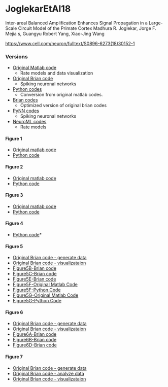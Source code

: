 # JoglekarEtAl18

Inter-areal Balanced Amplification Enhances Signal Propagation in a Large-Scale Circuit Model of the Primate Cortex
Madhura R. Joglekar, Jorge F. Mejia
s, Guangyu Robert Yang, Xiao-Jing Wang

https://www.cell.com/neuron/fulltext/S0896-6273(18)30152-1


### Versions
- [Original Matlab code](https://github.com/OpenSourceBrain/JoglekarEtAl18/tree/master/Matlab)
	- Rate models and data visualization
- [Original Brian code](https://github.com/OpenSourceBrain/JoglekarEtAl18/tree/master/Brian/OriginalCodes)
	- Spiking neuronal networks
- [Python codes](https://github.com/OpenSourceBrain/JoglekarEtAl18/tree/master/Python)
	- Conversion from original matlab codes.
- [Brian codes](https://github.com/OpenSourceBrain/JoglekarEtAl18/tree/master/Brian)
	- Optimized version of original brian codes
- [PyNN codes](https://github.com/OpenSourceBrain/JoglekarEtAl18/tree/master/PyNN)
	- Spiking neuronal networks
- [NeuroML codes](https://github.com/OpenSourceBrain/JoglekarEtAl18/tree/master/NeuroML)
	- Rate models

#### Figure 1
- [Original matlab code](https://github.com/OpenSourceBrain/JoglekarEtAl18/blob/master/Matlab/rishimodel_generatefigs_rate.m)
- [Python code](https://github.com/OpenSourceBrain/JoglekarEtAl18/blob/master/Python/figure1.py)

#### Figure 2
- [Original matlab code](https://github.com/OpenSourceBrain/JoglekarEtAl18/blob/master/Matlab/rishimodel_generatefigs_rate.m)
- [Python code](https://github.com/OpenSourceBrain/JoglekarEtAl18/blob/master/Python/figure2.py)

#### Figure 3
- [Original matlab code](https://github.com/OpenSourceBrain/JoglekarEtAl18/blob/master/Matlab/rishimodel_generatefigs_rate.m)
- [Python code](https://github.com/OpenSourceBrain/JoglekarEtAl18/blob/master/Python/figure3.py)

#### Figure 4
- [Python code](https://github.com/OpenSourceBrain/JoglekarEtAl18/blob/master/Python/figure4.py)*

#### Figure 5

- [Original Brian code - generate data](https://github.com/OpenSourceBrain/JoglekarEtAl18/blob/master/Brian/OriginalCodes/rishimodelpython_brian2_spiking.py)
- [Original Brian code - visualizataion](https://github.com/OpenSourceBrain/JoglekarEtAl18/blob/master/Brian/OriginalCodes/rishimodel_generatefigs_spiking.py)
- [Figure5B-Brian code](https://github.com/OpenSourceBrain/JoglekarEtAl18/blob/master/Brian/figures.py)
- [Figure5C-Brian code](https://github.com/OpenSourceBrain/JoglekarEtAl18/blob/master/Brian/figures.py)
- [Figure5E-Brian code](https://github.com/OpenSourceBrain/JoglekarEtAl18/blob/master/Brian/figures.py)
- [Figure5F-Original Matlab Code](https://github.com/OpenSourceBrain/JoglekarEtAl18/blob/master/Matlab/rishimodel_generatefigs_rate.m)
- [Figure5F-Python Code](https://github.com/OpenSourceBrain/JoglekarEtAl18/blob/master/Python/figure5F.py)
- [Figure5G-Original Matlab Code](https://github.com/OpenSourceBrain/JoglekarEtAl18/blob/master/Matlab/rishimodel_generatefigs_rate.m)
- [Figure5G-Python Code](https://github.com/OpenSourceBrain/JoglekarEtAl18/blob/master/Python/figure5G.py)

#### Figure 6

- [Original Brian code - generate data](https://github.com/OpenSourceBrain/JoglekarEtAl18/blob/master/Brian/OriginalCodes/rishimodelpython_brian2_spiking.py)
- [Original Brian code - visualizataion](https://github.com/OpenSourceBrain/JoglekarEtAl18/blob/master/Brian/OriginalCodes/rishimodel_generatefigs_spiking.py)
- [Figure6A-Brian code](https://github.com/OpenSourceBrain/JoglekarEtAl18/blob/master/Brian/figures.py)
- [Figure6B-Brian code](https://github.com/OpenSourceBrain/JoglekarEtAl18/blob/master/Brian/figures.py)
- [Figure6D-Brian code](https://github.com/OpenSourceBrain/JoglekarEtAl18/blob/master/Brian/figures.py)

#### Figure 7

- [Original Brian code - generate data](https://github.com/OpenSourceBrain/JoglekarEtAl18/blob/master/Brian/OriginalCodes/consciousness.py)
- [Original Brian code - analyze data](https://github.com/OpenSourceBrain/JoglekarEtAl18/blob/master/Brian/OriginalCodes/cons_analyzedata.py)
- [Original Brian code - visualizataion](https://github.com/OpenSourceBrain/JoglekarEtAl18/blob/master/Brian/OriginalCodes/rishimodel_generatefigs_spiking.py)

